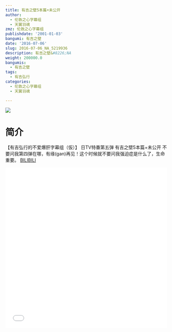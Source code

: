 ```yaml
---
title: 有吉之壁5本篇+未公开
author:
  - 伦敦之心字幕组
  - 天翼羽魂
zmz: 伦敦之心字幕组
publishdate: '2001-01-03'
bangumi: 有吉之壁
date: '2016-07-06'
slug: 2016-07-06_NA_5219936
description: 有吉之壁&#8226;NA
weight: 200000.0
bangumis:
  - 有吉之壁
tags:
  - 有吉弘行
categories:
  - 伦敦之心字幕组
  - 天翼羽魂

---
```

![](https://i.imgur.com/eOcMmq6.png)
# 简介  
【有吉弘行的不爱爆肝字幕组（仮）】 日TV特番第五弹 有吉之壁5本篇+未公开
不要问我第四弹在哪，有缘(gan)再见！这个时候就不要问我强迫症是什么了，生命重要。
  [BILIBILI](https://www.bilibili.com/video/av5219936/)

<div class="vcontainer">  <iframe class='video' src="//www.bilibili.com/blackboard/player.html?cid=8483311&aid=5219936" width="100%" height="500" frameborder="0" allowfullscreen="allowfullscreen"></iframe></div>
